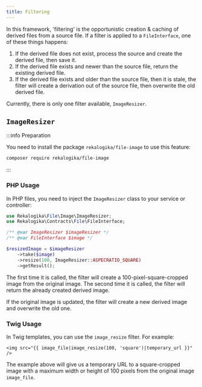 ```yaml
---
title: Filtering
---
```


In this framework, 'filtering' is the opportunistic creation & caching of
derived files from a source file. If a filter is applied to a `FileInterface`,
one of these things happens:

1. If the derived file does not exist, process the source and create the
   derived file, then save it.
2. If the derived file exists and newer than the source file, return the
   existing derived file.
3. If the derived file exists and older than the source file, then it is stale,
   the filter will create a derivation out of the source file, then overwrite
   the old derived file.

Currently, there is only one filter available, `ImageResizer`.

## `ImageResizer`

:::info Preparation

You need to install the package `rekalogika/file-image` to use this feature:

```bash
composer require rekalogika/file-image
```

:::

### PHP Usage

In PHP files, you need to inject the `ImageResizer` class to your service
or controller:

```php
use Rekalogika\File\Image\ImageResizer;
use Rekalogika\Contracts\File\FileInterface;

/** @var ImageResizer $imageResizer */
/** @var FileInterface $image */

$resizedImage = $imageResizer
    ->take($image)
    ->resize(100, ImageResizer::ASPECRATIO_SQUARE)
    ->getResult();
```

The first time it is called, the filter will create a 100-pixel-square-cropped
image from the original image. The second time it is called, the filter will
return the already created derived image.

If the original image is updated, the filter will create a new derived image and
overwrite the old one.

### Twig Usage

In Twig templates, you can use the `image_resize` filter. For example:

```twig
<img src="{{ image_file|image_resize(100, 'square')|temporary_url }}" />
```

The example above will give us a temporary URL to a square-cropped image with a
maximum width or height of 100 pixels from the original image
`image_file`.